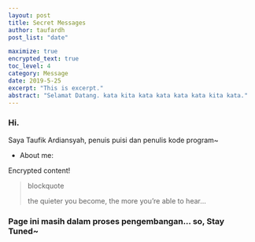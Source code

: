 ```yaml
---
layout: post
title: Secret Messages
author: taufardh
post_list: "date"

maximize: true
encrypted_text: true
toc_level: 4
category: Message
date: 2019-5-25
excerpt: "This is excerpt."
abstract: "Selamat Datang. kata kita kata kata kata kata kita kata."
---
```


### Hi.
Saya Taufik Ardiansyah, penuis puisi dan penulis kode program~
 
 * About me: 
 <p class="encrypted" id="E4OB06xk8Nb1cmQsTxzEzQXYj9cumq/8jI/OsO0KC0ulxhAgsXrZbc1G3nuO5d4pEfVh2hivvWNrKVuMq9GhY7l1zA/mXuHoC8jkmEymm8OPh0/IJHs8z1QV2beD7OFmY6jRn1ArpiQkcS32iyx3Sl8loOqX+ggcZD1Yg8c9lGTLra7reCC+NqayU9Ra7LWo0jiEHzM/6R">Encrypted content!</p>

> blockquote
>
>the quieter you become, the more you’re able to hear...

### Page ini masih dalam proses pengembangan... so, Stay Tuned~
